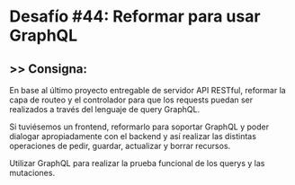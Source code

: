 # Desafío #44: Reformar para usar GraphQL

## >> Consigna:

En base al último proyecto entregable de servidor API RESTful, reformar la capa de routeo y el controlador para que los requests puedan ser realizados a través del lenguaje de query GraphQL. 

Si tuviésemos un frontend, reformarlo para soportar GraphQL y poder dialogar apropiadamente con el backend y así realizar las distintas operaciones de pedir, guardar, actualizar y borrar recursos.

Utilizar GraphQL para realizar la prueba funcional de los querys y las mutaciones.

